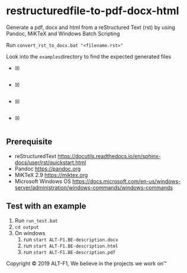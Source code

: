# restructuredfile-to-pdf-docx-html
Generate a pdf, docx and html from a reStructured Text (rst) by using Pandoc, MiKTeX and Windows Batch Scripting

Run `convert_rst_to_docx.bat "<filename.rst>" `

Look into the `examples`directory to find the expected generated files

* [X] ~~~generate pdf using MiKTeX2.9 using the default template~~~
* [X] ~~~generate docx using a template available on the `.pandoc` directory~~~
* [X] ~~~generate an html~~~
* [X] ~~~copy images in the `img` directory in the `output`directory to display images in the html page~~~

## Prerequisite

* reStructuredText https://docutils.readthedocs.io/en/sphinx-docs/user/rst/quickstart.html
* Pandoc https://pandoc.org
* MiKTeX 2.9 https://miktex.org
* Microsoft Windows OS https://docs.microsoft.com/en-us/windows-server/administration/windows-commands/windows-commands

## Test with an example

1. Run `run_test.bat`
2. `cd output`
3. On windows 
    1. run `start ALT-F1.BE-description.docx` 
    2. run `start ALT-F1.BE-description.html` 
    3. run `start ALT-F1.BE-description.pdf`

Copyright &copy; 2019 ALT-F1, We believe in the projects we work on&trade;